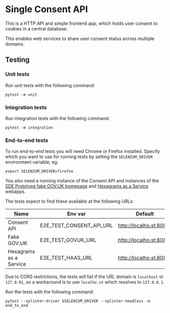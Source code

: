 # Single Consent API

This is a HTTP API and simple frontend app, which holds user consent to cookies in a
central database.

This enables web services to share user consent status across multiple domains.


## Testing

### Unit tests

Run unit tests with the following command:

```
pytest -m unit
```

### Integration tests

Run integration tests with the following command:

```
pytest -m integration
```

### End-to-end tests

To run end-to-end tests you will need Chrome or Firefox installed. Specify which you
want to use for running tests by setting the `SELENIUM_DRIVER` environment variable, eg:

```
export SELENIUM_DRIVER=firefox
```

You also need a running instance of the Consent API and instances of the [SDE Prototype
fake GOV.UK homepage](https://github.com/alphagov/sde-prototype-govuk) and [Hexagrams as
a Service](https://github.com/alphagov/sde-prototype-haas) webapps.

The tests expect to find these available at the following URLs:

| Name                   | Env var                  | Default                 |
| --                     | --                       | --                      |
| Consent API            | E2E_TEST_CONSENT_API_URL | http://localho.st:8000/ |
| Fake GOV.UK            | E2E_TEST_GOVUK_URL       | http://localho.st:8080/ |
| Hexagrams as a Service | E2E_TEST_HAAS_URL        | http://localho.st:8081  |

Due to CORS restrictions, the tests will fail if the URL domain is `localhost` or
`127.0.01`, so a workaround is to use `localho.st` which resolves to `127.0.0.1`.

Run the tests with the following command:

```
pytest --splinter-driver $SELENIUM_DRIVER --splinter-headless -m end_to_end
```
